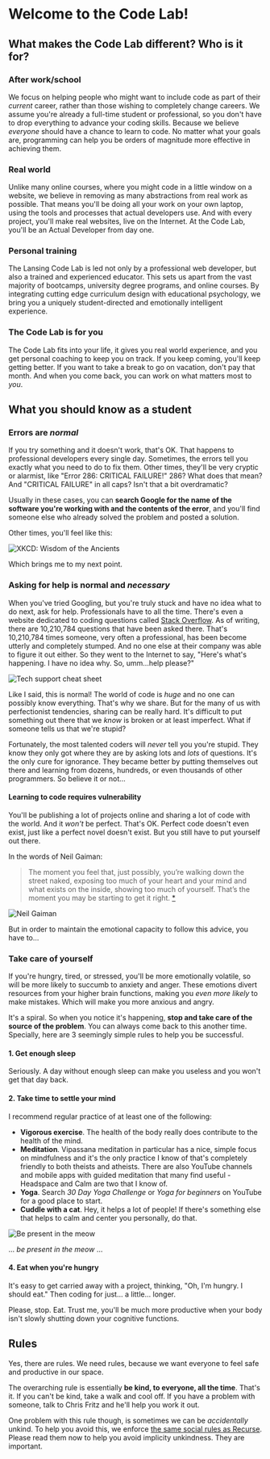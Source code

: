 # Welcome to the Code Lab!

## What makes the Code Lab different? Who is it for?

### After work/school

We focus on helping people who might want to include code as part of their _current_ career, rather than those wishing to completely change careers. We assume you're already a full-time student or professional, so you don't have to drop everything to advance your coding skills. Because we believe _everyone_ should have a chance to learn to code. No matter what your goals are, programming can help you be orders of magnitude more effective in achieving them.

### Real world

Unlike many online courses, where you might code in a little window on a website, we believe in removing as many abstractions from real work as possible. That means you'll be doing all your work on your own laptop, using the tools and processes that actual developers use. And with every project, you'll make real websites, live on the Internet. At the Code Lab, you'll be an Actual Developer from day one.

### Personal training

The Lansing Code Lab is led not only by a professional web developer, but also a trained and experienced educator. This sets us apart from the vast majority of bootcamps, university degree programs, and online courses. By integrating cutting edge curriculum design with educational psychology, we bring you a uniquely student-directed and emotionally intelligent experience.

### The Code Lab is for you

The Code Lab fits into your life, it gives you real world experience, and you get personal coaching to keep you on track. If you keep coming, you'll keep getting better. If you want to take a break to go on vacation, don't pay that month. And when you come back, you can work on what matters most to _you_.

## What you should know as a student

### Errors are _normal_

If you try something and it doesn't work, that's OK. That happens to professional developers every single day. Sometimes, the errors tell you exactly what you need to do to fix them. Other times, they'll be very cryptic or alarmist, like "Error 286: CRITICAL FAILURE!" 286? What does that mean? And "CRITICAL FAILURE" in all caps? Isn't that a bit overdramatic?

Usually in these cases, you can __search Google for the name of the software you're working with and the contents of the error__, and you'll find someone else who already solved the problem and posted a solution.

Other times, you'll feel like this:

![XKCD: Wisdom of the Ancients](https://imgs.xkcd.com/comics/wisdom_of_the_ancients.png)

Which brings me to my next point.

### Asking for help is normal and _necessary_

When you've tried Googling, but you're truly stuck and have no idea what to do next, ask for help. Professionals have to all the time. There's even a website dedicated to coding questions called [Stack Overflow](http://stackoverflow.com/). As of writing, there are 10,210,784 questions that have been asked there. That's 10,210,784 times someone, very often a professional, has been become utterly and completely stumped. And no one else at their company was able to figure it out either. So they went to the Internet to say, "Here's what's happening. I have no idea why. So, umm...help please?"

![Tech support cheat sheet](https://imgs.xkcd.com/comics/tech_support_cheat_sheet.png)

Like I said, this is normal! The world of code is _huge_ and no one can possibly know everything. That's why we share. But for the many of us with perfectionist tendencies, sharing can be really hard. It's difficult to put something out there that we _know_ is broken or at least imperfect. What if someone tells us that we're stupid?

Fortunately, the most talented coders will _never_ tell you you're stupid. They know they only got where they are by asking lots and _lots_ of questions. It's the only cure for ignorance. They became better by putting themselves out there and learning from dozens, hundreds, or even thousands of other programmers. So believe it or not...

#### Learning to code requires vulnerability

You'll be publishing a lot of projects online and sharing a lot of code with the world. And it _won't_ be perfect. That's OK. Perfect code doesn't even exist, just like a perfect novel doesn't exist. But you still have to put yourself out there.

In the words of Neil Gaiman:

> The moment you feel that, just possibly, you’re walking down the street naked, exposing too much of your heart and your mind and what exists on the inside, showing too much of yourself. That’s the moment you may be starting to get it right. [*](https://vimeo.com/42372767#t=11m50s)

![Neil Gaiman](http://cbldf.org/wp-content/uploads/2013/10/NEIL-GAIMAN_510x380.jpg)

But in order to maintain the emotional capacity to follow this advice, you have to...

### Take care of yourself

If you're hungry, tired, or stressed, you'll be more emotionally volatile, so will be more likely to succumb to anxiety and anger. These emotions divert resources from your higher brain functions, making you _even more likely_ to make mistakes. Which will make you more anxious and angry.

It's a spiral. So when you notice it's happening, __stop and take care of the source of the problem__. You can always come back to this another time. Specially, here are 3 seemingly simple rules to help you be successful.

#### 1. Get enough sleep

Seriously. A day without enough sleep can make you useless and you won't get that day back.

#### 2. Take time to settle your mind

I recommend regular practice of at least one of the following:

- __Vigorous exercise__. The health of the body really does contribute to the health of the mind.
- __Meditation__. Vipassana meditation in particular has a nice, simple focus on mindfulness and it's the only practice I know of that's completely friendly to both theists and atheists. There are also YouTube channels and mobile apps with guided meditation that many find useful - Headspace and Calm are two that I know of.
- __Yoga__. Search _30 Day Yoga Challenge_ or _Yoga for beginners_ on YouTube for a good place to start.
- __Cuddle with a cat__. Hey, it helps a lot of people! If there's something else that helps to calm and center you personally, do that.

![Be present in the meow](http://www.toxel.com/wp-content/uploads/2012/02/yogacats09.jpg)

... _be present in the meow_ ...

#### 4. Eat when you're hungry

It's easy to get carried away with a project, thinking, "Oh, I'm hungry. I should eat." Then coding for just... a little... longer.

Please, stop. Eat. Trust me, you'll be much more productive when your body isn't slowly shutting down your cognitive functions.

## Rules

Yes, there are rules. We need rules, because we want everyone to feel safe and productive in our space.

The overarching rule is essentially __be kind, to everyone, all the time__. That's it. If you can't be kind, take a walk and cool off. If you have a problem with someone, talk to Chris Fritz and he'll help you work it out.

One problem with this rule though, is sometimes we can be _accidentally_ unkind. To help you avoid this, we enforce [the same social rules as Recurse](https://www.recurse.com/manual#sub-sec-social-rules). Please read them now to help you avoid implicity unkindness. They are important.
